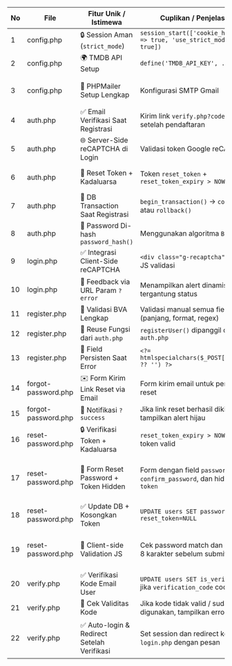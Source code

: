 | No | File                | Fitur Unik / Istimewa                      | Cuplikan / Penjelasan                                                   | Analisis Singkat                                                                 |
|----|---------------------|--------------------------------------------|-------------------------------------------------------------------------|----------------------------------------------------------------------------------|
| 1  | config.php          | 🔒 Session Aman (`strict_mode`)            | `session_start(['cookie_httponly' => true, 'use_strict_mode' => true])` | ✅ Melindungi sesi dari fixation & hijacking.                                     |
| 2  | config.php          | 🌍 TMDB API Setup                          | `define('TMDB_API_KEY', ...)`                                           | Untuk fitur film (belum terlihat dipakai).                                       |
| 3  | config.php          | 📧 PHPMailer Setup Lengkap                 | Konfigurasi SMTP Gmail                                                  | 📬 Mengirim email dengan lebih andal dan profesional.                            |
| 4  | auth.php            | ✅ Email Verifikasi Saat Registrasi         | Kirim link `verify.php?code=...` setelah pendaftaran                    | 🔐 Standar keamanan untuk validasi email.                                        |
| 5  | auth.php            | 🌐 Server-Side reCAPTCHA di Login          | Validasi token Google reCAPTCHA                                         | 🛡️ Anti-bot dan brute force.                                                    |
| 6  | auth.php            | 🔐 Reset Token + Kadaluarsa                | Token `reset_token` + `reset_token_expiry > NOW()`                      | ✅ Cegah reuse token lama / eksploitasi link reset.                               |
| 7  | auth.php            | 🧩 DB Transaction Saat Registrasi          | `begin_transaction()` → `commit()` atau `rollback()`                    | 📦 Menjamin konsistensi data.                                                    |
| 8  | auth.php            | 🔑 Password Di-hash `password_hash()`      | Menggunakan algoritma `BCRYPT`                                          | ✅ Aman dan sesuai standar industri.                                              |
| 9  | login.php           | ✅ Integrasi Client-Side reCAPTCHA          | `<div class="g-recaptcha" ...>` + JS validasi                           | 🔁 Memastikan client tidak bisa submit tanpa CAPTCHA.                            |
| 10 | login.php           | 📢 Feedback via URL Param `?error`         | Menampilkan alert dinamis tergantung status                             | 💡 Mempermudah pengguna memahami hasil login.                                    |
| 11 | register.php        | 🎯 Validasi BVA Lengkap                    | Validasi manual semua field (panjang, format, regex)                    | 🧠 Menjaga kualitas data user sejak awal.                                        |
| 12 | register.php        | 🔁 Reuse Fungsi dari `auth.php`            | `registerUser()` dipanggil dari `auth.php`                              | 🧩 Modular dan reusable.                                                         |
| 13 | register.php        | 🔄 Field Persisten Saat Error              | `<?= htmlspecialchars($_POST['...'] ?? '') ?>`                          | ✅ UX-friendly: user tidak kehilangan input.                                      |
| 14 | forgot-password.php | ✉️ Form Kirim Link Reset via Email         | Form kirim email untuk permintaan reset                                 | 🔁 Mengarah ke `auth.php?action=forgot_password`.                                |
| 15 | forgot-password.php | 📢 Notifikasi `?success`                   | Jika link reset berhasil dikirim, tampilkan alert hijau                 | ✅ Konfirmasi visual yang jelas bagi user.                                        |
| 16 | reset-password.php  | 🔒 Verifikasi Token + Kadaluarsa           | `reset_token_expiry > NOW()` + token valid                              | 🔐 Melindungi dari penggunaan link reset yang kadaluarsa.                        |
| 17 | reset-password.php  | 🔁 Form Reset Password + Token Hidden      | Form dengan field `password`, `confirm_password`, dan hidden `token`    | 🎯 Token tetap dibawa saat submit, backend tetap bisa mengidentifikasi pengguna. |
| 18 | reset-password.php  | ✅ Update DB + Kosongkan Token              | `UPDATE users SET password=..., reset_token=NULL`                       | ✅ Mencegah reuse token setelah reset berhasil.                                   |
| 19 | reset-password.php  | 🧼 Client-side Validation JS               | Cek password match dan minimal 8 karakter sebelum submit                | 🛡️ UX + Proteksi awal agar tidak perlu kirim request invalid ke server.         |
| 20 | verify.php          | ✅ Verifikasi Kode Email User               | `UPDATE users SET is_verified = 1` jika `verification_code` cocok       | 📧 Aktivasi akun baru hanya setelah klik link verifikasi.                        |
| 21 | verify.php          | 🔁 Cek Validitas Kode                      | Jika kode tidak valid / sudah digunakan, tampilkan error                | 🚫 Mencegah reuse / klik ulang tautan lama.                                      |
| 22 | verify.php          | ✅ Auto-login & Redirect Setelah Verifikasi | Set session dan redirect ke `login.php` dengan pesan                    | ⚡ UX positif: user langsung diarahkan ke halaman login setelah sukses.           |

